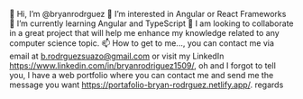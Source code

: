 👋 Hi, I’m @bryanrodrguez
👀 I’m interested in Angular or React Frameworks
🌱 I’m currently learning Angular and TypeScript
💞️ I am looking to collaborate in a great project that will help me enhance my knowledge related to any computer science topic.
📫 How to get to me..., you can contact me via email at b.rodrguezsuazo@gmail.com or visit my LinkedIn https://www.linkedin.com/in/bryanrodriguez1509/, oh and I forgot to tell you, I have a web portfolio where you can contact me and send me the message you want https://portafolio-bryan-rodrguez.netlify.app/. regards
